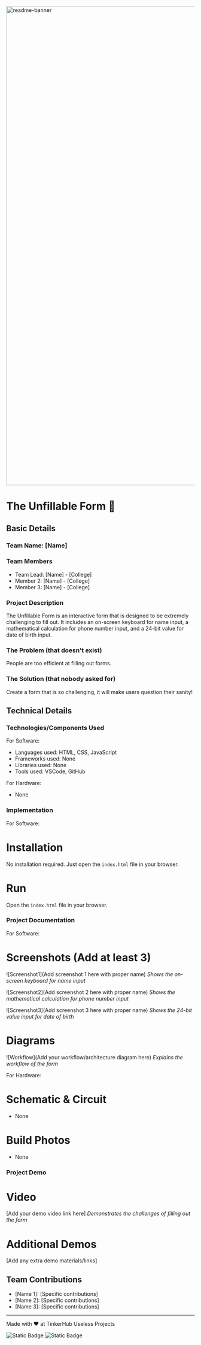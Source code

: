 <img width="1280" alt="readme-banner" src="https://github.com/user-attachments/assets/35332e92-44cb-425b-9dff-27bcf1023c6c">

# The Unfillable Form 🎯

## Basic Details
### Team Name: [Name]

### Team Members
- Team Lead: [Name] - [College]
- Member 2: [Name] - [College]
- Member 3: [Name] - [College]

### Project Description
The Unfillable Form is an interactive form that is designed to be extremely challenging to fill out. It includes an on-screen keyboard for name input, a mathematical calculation for phone number input, and a 24-bit value for date of birth input.

### The Problem (that doesn't exist)
People are too efficient at filling out forms.

### The Solution (that nobody asked for)
Create a form that is so challenging, it will make users question their sanity!

## Technical Details
### Technologies/Components Used
For Software:
- Languages used: HTML, CSS, JavaScript
- Frameworks used: None
- Libraries used: None
- Tools used: VSCode, GitHub

For Hardware:
- None

### Implementation
For Software:
# Installation
No installation required. Just open the `index.html` file in your browser.

# Run
Open the `index.html` file in your browser.

### Project Documentation
For Software:

# Screenshots (Add at least 3)
![Screenshot1](Add screenshot 1 here with proper name)
*Shows the on-screen keyboard for name input*

![Screenshot2](Add screenshot 2 here with proper name)
*Shows the mathematical calculation for phone number input*

![Screenshot3](Add screenshot 3 here with proper name)
*Shows the 24-bit value input for date of birth*

# Diagrams
![Workflow](Add your workflow/architecture diagram here)
*Explains the workflow of the form*

For Hardware:

# Schematic & Circuit
- None

# Build Photos
- None

### Project Demo
# Video
[Add your demo video link here]
*Demonstrates the challenges of filling out the form*

# Additional Demos
[Add any extra demo materials/links]

## Team Contributions
- [Name 1]: [Specific contributions]
- [Name 2]: [Specific contributions]
- [Name 3]: [Specific contributions]

---
Made with ❤️ at TinkerHub Useless Projects

![Static Badge](https://img.shields.io/badge/TinkerHub-24?color=%23000000&link=https%3A%2F%2Fwww.tinkerhub.org%2F)
![Static Badge](https://img.shields.io/badge/UselessProject--24-24?link=https%3A%2F%2Fwww.tinkerhub.org%2Fevents%2FQ2Q1TQKX6Q%2FUseless%2520Projects)
